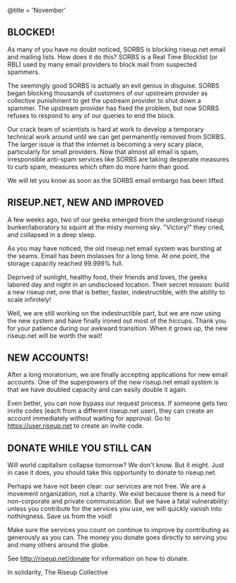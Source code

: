 @title = 'November'

## BLOCKED!

As many of you have no doubt noticed, SORBS is blocking riseup.net email
and mailing lists. How does it do this? SORBS is a Real Time Blocklist
(or RBL) used by many email providers to block mail from suspected spammers.

The seemingly good SORBS is actually an evil genius in disguise. SORBS
began blocking thousands of customers of our upstream provider as
collective punishment to get the upstream provider to shut down a
spammer. The upstream provider has fixed the problem, but now SORBS
refuses to respond to any of our queries to end the block.

Our crack team of scientists is hard at work to develop a temporary
technical work around until we can get permanently removed from SORBS.
The larger issue is that the internet is becoming a very scary place,
particularly for small providers. Now that almost all email is spam,
irresponsible anti-spam services like SORBS are taking desperate
measures to curb spam, measures which often do more harm than good.

We will let you know as soon as the SORBS email embargo has been lifted.

## RISEUP.NET, NEW AND IMPROVED

A few weeks ago, two of our geeks emerged from the underground riseup
bunker/laboratory to squint at the misty morning sky. "Victory!" they
cried, and collapsed in a deep sleep.

As you may have noticed, the old riseup.net email system was bursting at
the seams. Email has been molasses for a long time. At one point, the
storage capacity reached 99.999% full.

Deprived of sunlight, healthy food, their friends and loves, the geeks
labored day and night in an undisclosed location. Their secret mission:
build a new riseup.net, one that is better, faster, indestructible, with
the ability to scale infinitely!

Well, we are still working on the indestructible part, but we are now
using the new system and have finally ironed out most of the hiccups.
Thank you for your patience during our awkward transition. When it grows
up, the new riseup.net will be worth the wait!

## NEW ACCOUNTS!

After a long moratorium, we are finally accepting applications for new
email accounts. One of the superpowers of the new riseup.net email
system is that we have doubled capacity and can easily double it again.

Even better, you can now bypass our request process. If someone gets two
invite codes (each from a different riseup.net user), they can create an
account immediately without waiting for approval. Go to
https://user.riseup.net to create an invite code.

## DONATE WHILE YOU STILL CAN

Will world capitalism collapse tomorrow? We don't know. But it might.
Just in case it does, you should take this opportunity to donate to
riseup.net.

Perhaps we have not been clear: our services are not free. We are a
movement organization, not a charity. We exist because there is a need
for non-corporate and private communication. But we have a fatal
vulnerability: unless you contribute for the services you use, we will
quickly vanish into nothingness. Save us from the void!

Make sure the services you count on continue to improve by contributing
as generously as you can. The money you donate goes directly to serving
you and many others around the globe.

See http://riseup.net/donate for information on how to donate.

In solidarity,
The Riseup Collective

